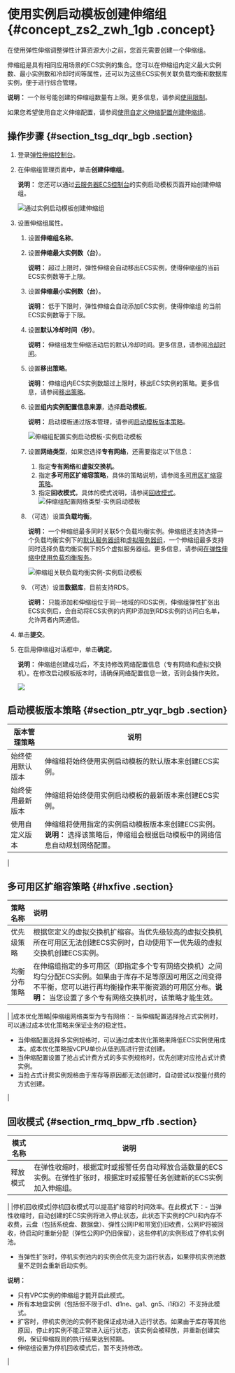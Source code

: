 # 使用实例启动模板创建伸缩组 {#concept_zs2_zwh_1gb .concept}

在使用弹性伸缩调整弹性计算资源大小之前，您首先需要创建一个伸缩组。

伸缩组是具有相同应用场景的ECS实例的集合。您可以在伸缩组内定义最大实例数、最小实例数和冷却时间等属性，还可以为这些ECS实例关联负载均衡和数据库实例，便于进行综合管理。

**说明：** 一个账号能创建的伸缩组数量有上限。更多信息，请参阅[使用限制](intl.zh-CN/用户指南/使用须知/数量限制.md#)。

如果您希望使用自定义伸缩配置，请参阅[使用自定义伸缩配置创建伸缩组](intl.zh-CN/用户指南/使用自定义伸缩配置创建伸缩组.md#)。

## 操作步骤 {#section_tsg_dqr_bgb .section}

1.  登录[弹性伸缩控制台](https://essnew.console.aliyun.com/)。
2.  在伸缩组管理页面中，单击**创建伸缩组**。

    **说明：** 您还可以通过[云服务器ECS控制台](https://ecs.console.aliyun.com/#/home)的实例启动模板页面开始创建伸缩组。

    ![通过实例启动模板创建伸缩组](http://static-aliyun-doc.oss-cn-hangzhou.aliyuncs.com/assets/img/77121/154996190834010_zh-CN.png)

3.  设置伸缩组属性。
    1.  设置**伸缩组名称**。
    2.  设置**伸缩最大实例数（台）**。

        **说明：** 超过上限时，弹性伸缩会自动移出ECS实例，使得伸缩组的当前ECS实例数等于上限。

    3.  设置**伸缩最小实例数（台）**。

        **说明：** 低于下限时，弹性伸缩会自动添加ECS实例，使得伸缩组 的当前ECS实例数等于下限。

    4.  设置**默认冷却时间（秒）**。

        **说明：** 伸缩组发生伸缩活动后的默认冷却时间。更多信息，请参阅[冷却时间](intl.zh-CN/用户指南/使用须知/冷却时间.md#)。

    5.  设置**移出策略**。

        **说明：** 伸缩组内ECS实例数超过上限时，移出ECS实例的策略。更多信息，请参阅[移出策略](intl.zh-CN/用户指南/实现自动伸缩/移出策略.md#)。

    6.  设置**组内实例配置信息来源**，选择**启动模板**。

        **说明：** 启动模板通过版本管理，请参阅[启动模板版本策略](#)。

        ![伸缩组配置实例启动模板-实例启动模板](http://static-aliyun-doc.oss-cn-hangzhou.aliyuncs.com/assets/img/77121/154996190933998_zh-CN.png)

    7.  设置**网络类型**，如果您选择**专有网络**，还需要指定以下信息：

        1.  指定**专有网络**和**虚拟交换机**。
        2.  指定**多可用区扩缩容策略**，具体的策略说明，请参阅[多可用区扩缩容策略](#)。
        3.  指定**回收模式**，具体的模式说明，请参阅[回收模式](#)。
        ![伸缩组配置网络类型-实例启动模板](http://static-aliyun-doc.oss-cn-hangzhou.aliyuncs.com/assets/img/77121/154996190933999_zh-CN.png)

    8.  （可选）设置**负载均衡**。

        **说明：** 一个伸缩组最多同时关联5个负载均衡实例。伸缩组还支持选择一个负载均衡实例下的[默认服务器组](../../../../../intl.zh-CN/用户指南/后端服务器/后端服务器概述.md#section_fzb_g5n_n2b)和[虚拟服务器组](../../../../../intl.zh-CN/用户指南/后端服务器/后端服务器概述.md#section_xqs_h2v_vdb)，一个伸缩组最多支持同时选择负载均衡实例下的5个虚拟服务器组。更多信息，请参阅[在弹性伸缩中使用负载均衡服务](intl.zh-CN/用户指南/在弹性伸缩中使用负载均衡服务.md#)。

        ![伸缩组关联负载均衡实例-实例启动模板](http://static-aliyun-doc.oss-cn-hangzhou.aliyuncs.com/assets/img/77121/154996190935587_zh-CN.png)

    9.  （可选）设置**数据库**，目前支持RDS。

        **说明：** 只能添加和伸缩组位于同一地域的RDS实例，伸缩组弹性扩张出ECS实例后，会自动将ECS实例的内网IP添加到RDS实例的访问白名单，允许两者内网通信。

4.  单击**提交**。
5.  在启用伸缩组对话框中，单击**确定**。

    **说明：** 伸缩组创建成功后，不支持修改网络配置信息（专有网络和虚拟交换机）。在修改启动模板版本时，请确保网络配置信息一致，否则会操作失败。

    ![](http://static-aliyun-doc.oss-cn-hangzhou.aliyuncs.com/assets/img/77121/154996190934001_zh-CN.png)


## 启动模板版本策略 {#section_ptr_yqr_bgb .section}

|版本管理策略|说明|
|------|--|
|始终使用默认版本|伸缩组将始终使用实例启动模板的默认版本来创建ECS实例。|
|始终使用最新版本|伸缩组将始终使用实例启动模板的最新版本来创建ECS实例。|
|使用自定义版本|伸缩组将使用指定的实例启动模板版本来创建ECS实例。**说明：** 选择该策略后，伸缩组会根据启动模板中的网络信息自动规划网络配置。

|

## 多可用区扩缩容策略 {#hxfive .section}

|策略名称|说明|
|:---|:-|
|优先级策略|根据您定义的虚拟交换机扩缩容。当优先级较高的虚拟交换机所在可用区无法创建ECS实例时，自动使用下一优先级的虚拟交换机创建ECS实例。|
|均衡分布策略|在伸缩组指定的多可用区（即指定多个专有网络交换机）之间均匀分配ECS实例。如果由于库存不足等原因可用区之间变得不平衡，您可以进行再均衡操作来平衡资源的可用区分布。**说明：** 当您设置了多个专有网络交换机时，该策略才能生效。

|
|成本优化策略|伸缩组网络类型为专有网络：-   当伸缩配置选择抢占式实例时，可以通过成本优化策略来保证业务的稳定性。
-   当伸缩配置选择多实例规格时，可以通过成本优化策略来降低ECS实例使用成本。成本优化策略按vCPU单价从低到高进行尝试创建。
-   当伸缩配置设置了抢占式计费方式的多实例规格时，优先创建对应抢占式计费实例。
-   当抢占式计费实例规格由于库存等原因都无法创建时，自动尝试以按量付费的方式创建。

|

## 回收模式 {#section_rmq_bpw_rfb .section}

|模式名称|说明|
|----|--|
|释放模式|在弹性收缩时，根据定时或报警任务自动释放合适数量的ECS实例。在弹性扩张时，根据定时或报警任务创建新的ECS实例加入伸缩组。

|
|停机回收模式|停机回收模式可以提高扩缩容的时间效率。在此模式下：-   当弹性收缩时，自动创建的ECS实例将进入停止状态，此状态下实例的CPU和内存不收费，云盘（包括系统盘、数据盘）、弹性公网IP和带宽仍旧收费，公网IP将被回收，待启动时重新分配（弹性公网IP仍旧保留），这些停机的实例形成了停机实例池。
-   当弹性扩张时，停机实例池内的实例会优先变为运行状态，如果停机实例池数量不足则会重新启动实例。

**说明：** 

-   只有VPC实例的伸缩组才能开启此模式。
-   所有本地盘实例（包括但不限于d1、d1ne、ga1、gn5、i1和i2）不支持此模式。
-   扩容时，停机实例池的实例不能保证成功进入运行状态。如果由于库存等其他原因，停止的实例不能正常进入运行状态，该实例会被释放，并重新创建实例，保证伸缩规则的执行结果达到预期。
-   伸缩组设置为停机回收模式后，暂不支持修改。

|

